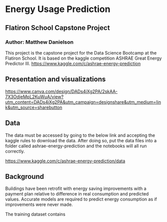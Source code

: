 # Energy Usage Prediction

## Flatiron School Capstone Project

### Author: Matthew Danielson

This project is the capstone project for the Data Science Bootcamp at the Flatiron School. It is based on the kaggle competition ASHRAE Great Energy Predictor III. https://www.kaggle.com/c/ashrae-energy-prediction

## Presentation and visualizations

https://www.canva.com/design/DADs4iXg2PA/2skAA-7X3OdjeMpL2KuWuA/view?utm_content=DADs4iXg2PA&utm_campaign=designshare&utm_medium=link&utm_source=sharebutton



## Data 

The data must be accessed by going to the below link and accepting the kaggle rules to download the data. After doing so, put the data files into a folder called ashrae-energy-prediction and the notebooks will all run correctly.

https://www.kaggle.com/c/ashrae-energy-prediction/data

## Background

Buildings have been retrofit with energy saving improvements with a payment plan relative to difference in real consumption and predicted values. Accurate models are required to predict energy consumption as if improvements were never made. 

The training dataset contains 
